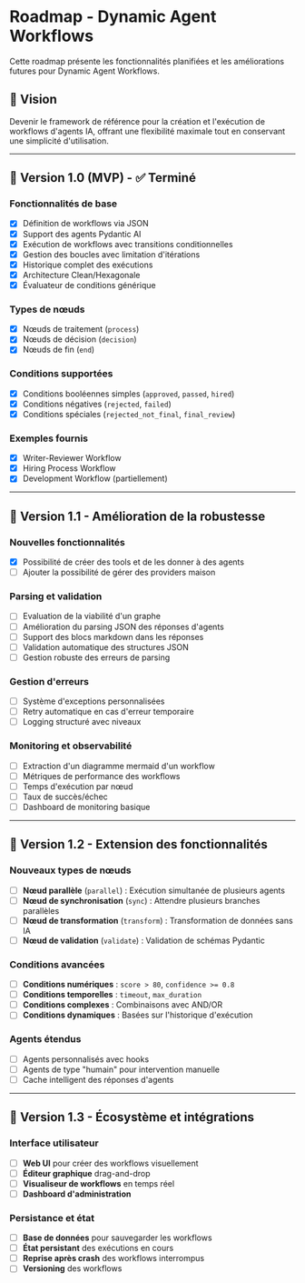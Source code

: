 # Roadmap - Dynamic Agent Workflows

Cette roadmap présente les fonctionnalités planifiées et les améliorations futures pour Dynamic Agent Workflows.

## 🎯 Vision

Devenir le framework de référence pour la création et l'exécution de workflows d'agents IA, offrant une flexibilité maximale tout en conservant une simplicité d'utilisation.

---

## 🚀 Version 1.0 (MVP) - ✅ Terminé

### Fonctionnalités de base
- [x] Définition de workflows via JSON
- [x] Support des agents Pydantic AI
- [x] Exécution de workflows avec transitions conditionnelles
- [x] Gestion des boucles avec limitation d'itérations
- [x] Historique complet des exécutions
- [x] Architecture Clean/Hexagonale
- [x] Évaluateur de conditions générique

### Types de nœuds
- [x] Nœuds de traitement (`process`)
- [x] Nœuds de décision (`decision`)
- [x] Nœuds de fin (`end`)

### Conditions supportées
- [x] Conditions booléennes simples (`approved`, `passed`, `hired`)
- [x] Conditions négatives (`rejected`, `failed`)
- [x] Conditions spéciales (`rejected_not_final`, `final_review`)

### Exemples fournis
- [x] Writer-Reviewer Workflow
- [x] Hiring Process Workflow
- [x] Development Workflow (partiellement)

---

## 🔧 Version 1.1 - Amélioration de la robustesse

### Nouvelles fonctionnalités
- [x] Possibilité de créer des tools et de les donner à des agents
- [ ] Ajouter la possibilité de gérer des providers maison

### Parsing et validation
- [ ] Evaluation de la viabilité d'un graphe
- [ ] Amélioration du parsing JSON des réponses d'agents
- [ ] Support des blocs markdown dans les réponses
- [ ] Validation automatique des structures JSON
- [ ] Gestion robuste des erreurs de parsing

### Gestion d'erreurs
- [ ] Système d'exceptions personnalisées
- [ ] Retry automatique en cas d'erreur temporaire
- [ ] Logging structuré avec niveaux

### Monitoring et observabilité
- [ ] Extraction d'un diagramme mermaid d'un workflow
- [ ] Métriques de performance des workflows
- [ ] Temps d'exécution par nœud
- [ ] Taux de succès/échec
- [ ] Dashboard de monitoring basique

---

## 🚀 Version 1.2 - Extension des fonctionnalités

### Nouveaux types de nœuds
- [ ] **Nœud parallèle** (`parallel`) : Exécution simultanée de plusieurs agents
- [ ] **Nœud de synchronisation** (`sync`) : Attendre plusieurs branches parallèles
- [ ] **Nœud de transformation** (`transform`) : Transformation de données sans IA
- [ ] **Nœud de validation** (`validate`) : Validation de schémas Pydantic

### Conditions avancées
- [ ] **Conditions numériques** : `score > 80`, `confidence >= 0.8`
- [ ] **Conditions temporelles** : `timeout`, `max_duration`
- [ ] **Conditions complexes** : Combinaisons avec AND/OR
- [ ] **Conditions dynamiques** : Basées sur l'historique d'exécution

### Agents étendus
- [ ] Agents personnalisés avec hooks
- [ ] Agents de type "humain" pour intervention manuelle
- [ ] Cache intelligent des réponses d'agents

---

## 🌟 Version 1.3 - Écosystème et intégrations

### Interface utilisateur
- [ ] **Web UI** pour créer des workflows visuellement
- [ ] **Éditeur graphique** drag-and-drop
- [ ] **Visualiseur de workflows** en temps réel
- [ ] **Dashboard d'administration**

### Persistance et état
- [ ] **Base de données** pour sauvegarder les workflows
- [ ] **État persistant** des exécutions en cours
- [ ] **Reprise après crash** des workflows interrompus
- [ ] **Versioning** des workflows